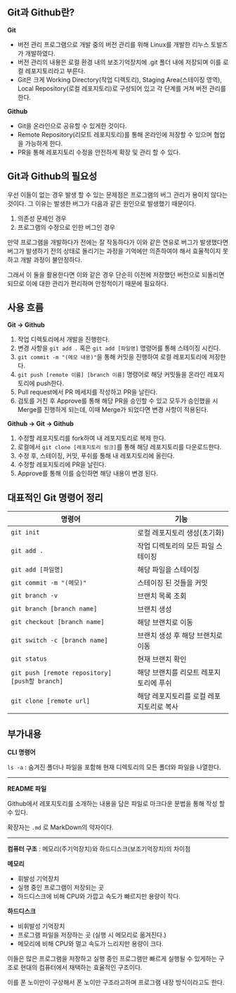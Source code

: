 ## Git과 Github란?

**Git**
- 버전 관리 프로그램으로 개발 중의 버전 관리를 위해 Linux를 개발한 리누스 토발즈가 개발하였다.
- 버전 관리의 내용은 로컬 환경 내의 보조기억장치에 .git 폴더 내에 저장되며 이를 로컬 레포지토리라고 부른다.
- Git은 크게 Working Directory(작업 디렉토리), Staging Area(스테이징 영역), Local Repository(로컬 레포지토리)로 구성되어 있고 각 단계를 거쳐 버전 관리를 한다.

**Github** 
- Git을 온라인으로 공유할 수 있게한 것이다.
- Remote Repository(리모트 레포지토리)를 통해 온라인에 저장할 수 있으며 협업을 가능하게 한다.
- PR을 통해 레포지토리 수정을 안전하게 확장 및 관리 할 수 있다.

## Git과 Github의 필요성
우선 이들이 없는 경우 발생 할 수 있는 문제점은 프로그램의 버그 관리가 용이치 않다는 것이다. 그 이유는 발생한 버그가 다음과 같은 원인으로 발생했기 때문이다.

1. 의존성 문제인 경우
2. 프로그램의 수정으로 인한 버그인 경우

만약 프로그램을 개발하다가 전에는 잘 작동하다가 이와 같은 연유로 버그가 발생했다면 버그가 발생하기 전의 상태로 돌리기는 과정을 기억에만 의존하여야 해서 효율적이지 못하고 개발 과정이 불안정하다.

그래서 이 둘을 활용한다면 이와 같은 경우 단순히 이전에 저장했던 버전으로 되돌리면 되므로 이에 대한 관리가 편리하며 안정적이기 때문에 필요하다.

## 사용 흐름
**Git -> Github**
1. 작업 디렉토리에서 개발을 진행한다.
2. 변경 사항을 `git add .` 혹은 `git add [파일명]` 명령어를 통해 스테이징 시킨다.
3. `git commit -m "(메모 내용)"`을 통해 커밋을 진행하여 로컬 레포지토리에 저장한다.
4. `git push [remote 이름] [branch 이름]` 명령어로 해당 커밋들을 온라인 레포지토리에 push한다.
5. Pull request에서 PR 메세지를 작성하고 PR을 날린다.
6. 검토를 거친 후 Approve를 통해 해당 PR을 승인할 수 있고 모두가 승인했을 시 Merge를 진행하게 되는데, 이때 Merge가 되었다면 변경 사항이 적용된다.

**Github -> Git -> Github**
1. 수정할 레포지토리를 fork하여 내 레포지토리로 복제 한다.
2. 로컬에서 `git clone [레포지토리 링크]`를 통해 해당 레포지토리를 다운로드한다.
3. 수정 후, 스테이징, 커밋, 푸쉬를 통해 내 레포지토리에 올린다.
4. 수정할 레포지토리에 PR을 날린다.
5. Approve를 통해 이를 승인하면 해당 내용이 변경 된다.

## 대표적인 Git 명령어 정리
| 명령어 | 기능 |
|------|------|
| `git init` | 로컬 레포지토리 생성(초기화) |
| `git add .` | 작업 디렉토리의 모든 파일 스테이징 |
| `git add [파일명]` | 해당 파일을 스테이징 |
| `git commit -m "(메모)"` | 스테이징 된 것들을 커밋 |
| `git branch -v` | 브랜치 목록 조회 |
| `git branch [branch name]` | 브랜치 생성 |
| `git checkout [branch name]` | 해당 브랜치로 이동 |
| `git switch -c [branch name]` | 브랜치 생성 후 해당 브랜치로 이동 |
| `git status` | 현재 브랜치 확인 |
| `git push [remote repository] [push할 branch]` | 해당 브랜치를 리모트 레포지토리에 푸쉬 |
| `git clone [remote url]` | 해당 레포지토리를 로컬 레포지토리로 복사 |

## 부가내용
**CLI 명령어**

`ls -a` : 숨겨진 폴더나 파일을 포함해 현재 디렉토리의 모든 폴더와 파일을 나열한다.

***

**README 파일**

Github에서 레포지토리를 소개하는 내용을 담은 파일로 마크다운 문법을 통해 작성 할 수 있다.

확장자는 `.md` 로 MarkDown의 약자이다.

***

**컴퓨터 구조** : 메모리(주기억장치)와 하드디스크(보조기억장치)의 차이점

**메모리**
- 휘발성 기억장치
- 실행 중인 프로그램이 저장되는 곳
- 하드디스크에 비해 CPU와 가깝고 속도가 빠르지만 용량이 작다.

**하드디스크**
- 비휘발성 기억장치
- 프로그램 파일을 저장하는 곳 (실행 시 메모리로 옮겨진다.)
- 메모리에 비해 CPU와 멀고 속도가 느리지만 용량이 크다.

이들은 많은 프로그램을 저장하고 실행 중인 프로그램만 빠르게 실행될 수 있게하는 구조로 현대의 컴퓨터에서 채택하는 효율적인 구조이다.

이를 폰 노이만이 구상해서 폰 노이만 구조라고하며 프로그램 내장 방식이라고도 한다.